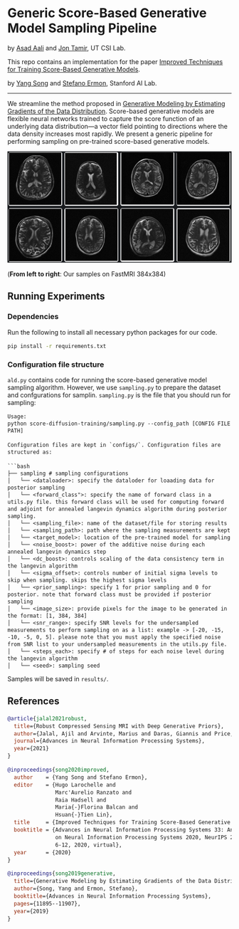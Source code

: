 # Generic Score-Based Generative Model Sampling Pipeline

by [Asad Aali](http://users.ece.utexas.edu/~jtamir/csilab.html) and [Jon Tamir](http://users.ece.utexas.edu/~jtamir/csilab.html), UT CSI Lab.

This repo contains an implementation for the paper [Improved Techniques for Training Score-Based Generative Models](http://arxiv.org/abs/2006.09011). 

by [Yang Song](http://yang-song.github.io/) and [Stefano Ermon](https://cs.stanford.edu/~ermon/), Stanford AI Lab.

-----------------------------------------------------------------------------------------

We streamline the method proposed in [Generative Modeling by Estimating Gradients of the Data Distribution](https://arxiv.org/abs/1907.05600). Score-based generative models are flexible neural networks trained to capture the score function of an underlying data distribution—a vector field pointing to directions where the data density increases most rapidly. We present a generic pipeline for performing sampling on pre-trained score-based generative models.

![samples](assets/FastMRI.png)

(**From left to right**: Our samples on FastMRI 384x384)

## Running Experiments

### Dependencies

Run the following to install all necessary python packages for our code.

```bash
pip install -r requirements.txt
```

### Configuration file structure

`ald.py` contains code for running the score-based generative model sampling algorithm. However, we use `sampling.py` to prepare the dataset and confgurations for samplin. `sampling.py` is the file that you should run for sampling:

```
Usage:
python score-diffusion-training/sampling.py --config_path [CONFIG FILE PATH]

Configuration files are kept in `configs/`. Configuration files are structured as:

```bash
├── sampling # sampling configurations
│   └── <dataloader>: specify the dataloder for loaading data for posterior sampling
│   └── <forward_class">: specify the name of forward class in a utils.py file. this forward class will be used for computing forward and adjoint for annealed langevin dynamics algorithm during posterior sampling.
│   └── <sampling_file>: name of the dataset/file for storing results
│   └── <sampling_path>: path where the sampling measurements are kept
│   └── <target_model>: location of the pre-trained model for sampling
│   └── <noise_boost>: power of the additive noise during each annealed langevin dynamics step
│   └── <dc_boost>: controls scaling of the data consistency term in the langevin algorithm
│   └── <sigma_offset>: controls number of initial sigma levels to skip when sampling. skips the highest sigma levels
│   └── <prior_sampling>: specify 1 for prior sampling and 0 for posterior. note that forward class must be provided if posterior sampling
│   └── <image_size>: provide pixels for the image to be generated in the format: [1, 384, 384]
│   └── <snr_range>: specify SNR levels for the undersampled measurements to perform sampling on as a list: example -> [-20, -15, -10, -5, 0, 5]. please note that you must apply the specified noise from SNR list to your undersampled measurements in the utils.py file.
│   └── <steps_each>: specify # of steps for each noise level during the langevin algorithm
│   └── <seed>: sampling seed
```

Samples will be saved in `results/`.

## References

```bib
@article{jalal2021robust,
  title={Robust Compressed Sensing MRI with Deep Generative Priors},
  author={Jalal, Ajil and Arvinte, Marius and Daras, Giannis and Price, Eric and Dimakis, Alexandros G and Tamir, Jonathan I},
  journal={Advances in Neural Information Processing Systems},
  year={2021}
}
```

```bib
@inproceedings{song2020improved,
  author    = {Yang Song and Stefano Ermon},
  editor    = {Hugo Larochelle and
               Marc'Aurelio Ranzato and
               Raia Hadsell and
               Maria{-}Florina Balcan and
               Hsuan{-}Tien Lin},
  title     = {Improved Techniques for Training Score-Based Generative Models},
  booktitle = {Advances in Neural Information Processing Systems 33: Annual Conference
               on Neural Information Processing Systems 2020, NeurIPS 2020, December
               6-12, 2020, virtual},
  year      = {2020}
}
```

```bib
@inproceedings{song2019generative,
  title={Generative Modeling by Estimating Gradients of the Data Distribution},
  author={Song, Yang and Ermon, Stefano},
  booktitle={Advances in Neural Information Processing Systems},
  pages={11895--11907},
  year={2019}
}
```
